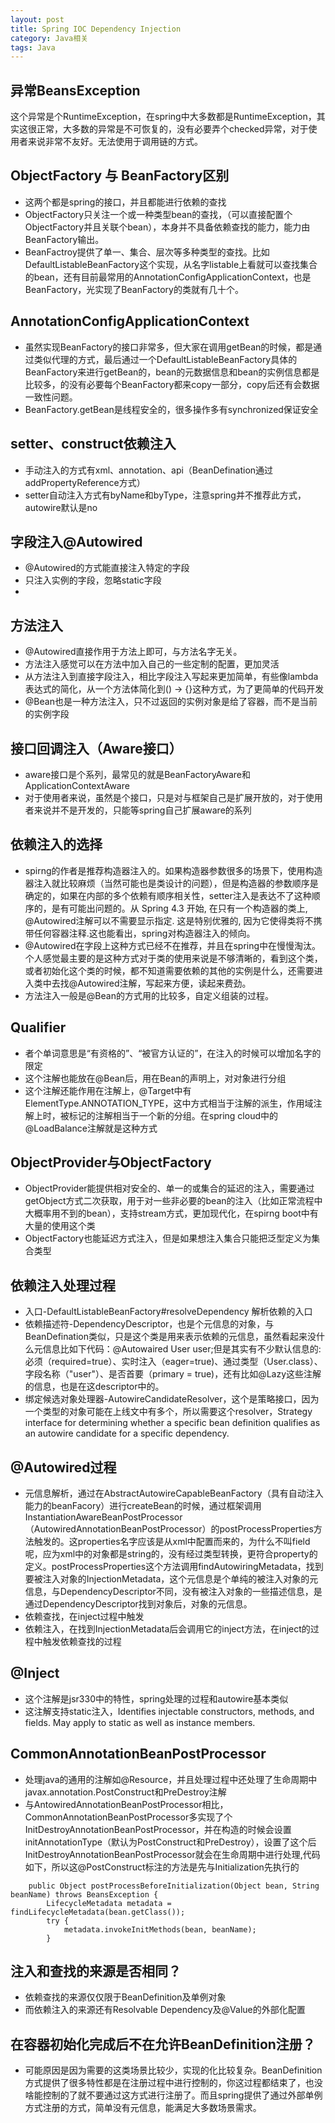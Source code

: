```yaml
---
layout: post
title: Spring IOC Dependency Injection
category: Java相关
tags: Java
---
```


## 异常BeansException
这个异常是个RuntimeException，在spring中大多数都是RuntimeException，其实这很正常，大多数的异常是不可恢复的，没有必要弄个checked异常，对于使用者来说非常不友好。无法使用于调用链的方式。

## ObjectFactory 与 BeanFactory区别

- 这两个都是spring的接口，并且都能进行依赖的查找
- ObjectFactory只关注一个或一种类型bean的查找，（可以直接配置个ObjectFactory并且关联个bean），本身并不具备依赖查找的能力，能力由BeanFactory输出。
- BeanFactroy提供了单一、集合、层次等多种类型的查找。比如DefaultListableBeanFactory这个实现，从名字listable上看就可以查找集合的bean，还有目前最常用的AnnotationConfigApplicationContext，也是BeanFactory，光实现了BeanFactory的类就有几十个。

## AnnotationConfigApplicationContext
- 虽然实现BeanFactory的接口非常多，但大家在调用getBean的时候，都是通过类似代理的方式，最后通过一个DefaultListableBeanFactory具体的BeanFactory来进行getBean的，bean的元数据信息和bean的实例信息都是比较多，的没有必要每个BeanFactory都来copy一部分，copy后还有会数据一致性问题。
- BeanFactory.getBean是线程安全的，很多操作多有synchronized保证安全

## setter、construct依赖注入
- 手动注入的方式有xml、annotation、api（BeanDefination通过addPropertyReference方式）
- setter自动注入方式有byName和byType，注意spring并不推荐此方式，autowire默认是no

## 字段注入@Autowired
- @Autowired的方式能直接注入特定的字段
- 只注入实例的字段，忽略static字段
- 
## 方法注入
- @Autowired直接作用于方法上即可，与方法名字无关。
- 方法注入感觉可以在方法中加入自己的一些定制的配置，更加灵活
- 从方法注入到直接字段注入，相比字段注入写起来更加简单，有些像lambda表达式的简化，从一个方法体简化到() -> {}这种方式，为了更简单的代码开发
- @Bean也是一种方法注入，只不过返回的实例对象是给了容器，而不是当前的实例字段

## 接口回调注入（Aware接口）
- aware接口是个系列，最常见的就是BeanFactoryAware和ApplicationContextAware
- 对于使用者来说，虽然是个接口，只是对与框架自己是扩展开放的，对于使用者来说并不是开发的，只能等spring自己扩展aware的系列

## 依赖注入的选择
- spirng的作者是推荐构造器注入的。如果构造器参数很多的场景下，使用构造器注入就比较麻烦（当然可能也是类设计的问题），但是构造器的参数顺序是确定的，如果在内部的多个依赖有顺序相关性，setter注入是表达不了这种顺序的，是有可能出问题的。从 Spring 4.3 开始, 在只有一个构造器的类上, @Autowired注解可以不需要显示指定. 这是特别优雅的, 因为它使得类将不携带任何容器注释.这也能看出，spring对构造器注入的倾向。
- @Autowired在字段上这种方式已经不在推荐，并且在spring中在慢慢淘汰。个人感觉最主要的是这种方式对于类的使用来说是不够清晰的，看到这个类，或者初始化这个类的时候，都不知道需要依赖的其他的实例是什么，还需要进入类中去找@Autowired注解，写起来方便，读起来费劲。
- 方法注入一般是@Bean的方式用的比较多，自定义组装的过程。

## Qualifier
- 者个单词意思是“有资格的”、“被官方认证的”，在注入的时候可以增加名字的限定
- 这个注解也能放在@Bean后，用在Bean的声明上，对对象进行分组
- 这个注解还能作用在注解上，@Target中有ElementType.ANNOTATION_TYPE，这中方式相当于注解的派生，作用域注解上时，被标记的注解相当于一个新的分组。在spring cloud中的@LoadBalance注解就是这种方式

## ObjectProvider与ObjectFactory
- ObjectProvider能提供相对安全的、单一的或集合的延迟的注入，需要通过getObject方式二次获取，用于对一些非必要的bean的注入（比如正常流程中大概率用不到的bean），支持stream方式，更加现代化，在spirng boot中有大量的使用这个类
- ObjectFactory也能延迟方式注入，但是如果想注入集合只能把泛型定义为集合类型

## 依赖注入处理过程
- 入口-DefaultListableBeanFactory#resolveDependency 解析依赖的入口
- 依赖描述符-DependencyDescriptor，也是个元信息的对象，与BeanDefination类似，只是这个类是用来表示依赖的元信息，虽然看起来没什么元信息比如下代码：@Autowaired User user;但是其实有不少默认信息的:必须（required=true）、实时注入（eager=true)、通过类型（User.class）、字段名称（"user"）、是否首要（primary = true)，还有比如@Lazy这些注解的信息，也是在这descriptor中的。
- 绑定候选对象处理器-AutowireCandidateResolver，这个是策略接口，因为一个类型的对象可能在上线文中有多个，所以需要这个resolver，Strategy interface for determining whether a specific bean definition qualifies as an autowire candidate for a specific dependency.

## @Autowired过程
- 元信息解析，通过在AbstractAutowireCapableBeanFactory（具有自动注入能力的beanFacory）进行createBean的时候，通过框架调用InstantiationAwareBeanPostProcessor（AutowiredAnnotationBeanPostProcessor）的postProcessProperties方法触发的。这properties名字应该是从xml中配置而来的，为什么不叫field呢，应为xml中的对象都是string的，没有经过类型转换，更符合property的定义。postProcessProperties这个方法调用findAutowiringMetadata，找到要被注入对象的InjectionMetadata，这个元信息是个单纯的被注入对象的元信息，与DependencyDescriptor不同，没有被注入对象的一些描述信息，是通过DependencyDescriptor找到对象后，对象的元信息。
- 依赖查找，在inject过程中触发
- 依赖注入，在找到InjectionMetadata后会调用它的inject方法，在inject的过程中触发依赖查找的过程

## @Inject
- 这个注解是jsr330中的特性，spring处理的过程和autowire基本类似
- 这注解支持static注入，Identifies injectable constructors, methods, and fields. May apply to static as well as instance members.

## CommonAnnotationBeanPostProcessor
- 处理java的通用的注解如@Resource，并且处理过程中还处理了生命周期中javax.annotation.PostConstruct和PreDestroy注解
- 与AntowiredAnnotationBeanPostProcessor相比，CommonAnnotationBeanPostProcessor多实现了个InitDestroyAnnotationBeanPostProcessor，并在构造的时候会设置initAnnotationType（默认为PostConstruct和PreDestroy），设置了这个后InitDestroyAnnotationBeanPostProcessor就会在生命周期中进行处理,代码如下，所以这@PostConstruct标注的方法是先与Initialization先执行的
```
	public Object postProcessBeforeInitialization(Object bean, String beanName) throws BeansException {
		LifecycleMetadata metadata = findLifecycleMetadata(bean.getClass());
		try {
			metadata.invokeInitMethods(bean, beanName);
		}
```

## 注入和查找的来源是否相同？
- 依赖查找的来源仅仅限于BeanDefinition及单例对象
- 而依赖注入的来源还有Resolvable Dependency及@Value的外部化配置

## 在容器初始化完成后不在允许BeanDefinition注册？
- 可能原因是因为需要的这类场景比较少，实现的化比较复杂。BeanDefinition方式提供了很多特性都是在注册过程中进行控制的，你这过程都结束了，也没啥能控制的了就不要通过这方式进行注册了。而且spring提供了通过外部单例方式注册的方式，简单没有元信息，能满足大多数场景需求。